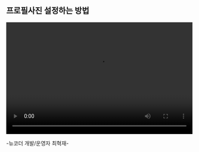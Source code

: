 ## 프로필사진 설정하는 방법

<video width="500" height="300" controls>
    <source src="https://videos.videopress.com/HNyK67JS/sequence-01_dvd.mp4" type="video/mp4" />
</video>

-뉴코더 개발/운영자 최혁재-